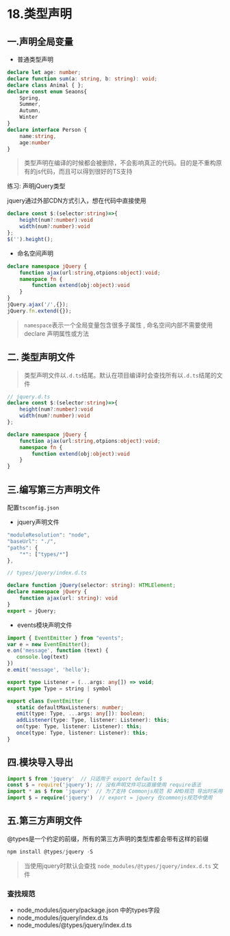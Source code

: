 # 18.类型声明

## 一.声明全局变量

- 普通类型声明

```ts
declare let age: number;
declare function sum(a: string, b: string): void;
declare class Animal { };
declare const enum Seaons{
    Spring,
    Summer,
    Autumn,
    Winter
}
declare interface Person {
    name:string,
    age:number
}
```

> 类型声明在编译的时候都会被删除，不会影响真正的代码。目的是不重构原有的js代码，而且可以得到很好的TS支持

练习: 声明jQuery类型

jquery通过外部CDN方式引入，想在代码中直接使用

```ts
declare const $:(selector:string)=>{
    height(num?:number):void
    width(num?:number):void
};
$('').height();
```

- 命名空间声明

```ts
declare namespace jQuery {
    function ajax(url:string,otpions:object):void;
    namespace fn {
        function extend(obj:object):void
    }
}
jQuery.ajax('/',{});
jQuery.fn.extend({});
```

> `namespace`表示一个全局变量包含很多子属性 , 命名空间内部不需要使用 declare 声明属性或方法

## 二. 类型声明文件

> 类型声明文件以`.d.ts`结尾。默认在项目编译时会查找所有以`.d.ts`结尾的文件

```ts
// jquery.d.ts
declare const $:(selector:string)=>{
    height(num?:number):void
    width(num?:number):void
};

declare namespace jQuery {
    function ajax(url:string,otpions:object):void;
    namespace fn {
        function extend(obj:object):void
    }
}
```

## 三.编写第三方声明文件

配置`tsconfig.json`

- jquery声明文件

```ts
"moduleResolution": "node",
"baseUrl": "./",
"paths": {
    "*": ["types/*"]
},
```


```ts
// types/jquery/index.d.ts

declare function jQuery(selector: string): HTMLElement;
declare namespace jQuery {
    function ajax(url: string): void
}
export = jQuery;
```

- events模块声明文件

```ts
import { EventEmitter } from "events";
var e = new EventEmitter();
e.on('message', function (text) {
   console.log(text)
})
e.emit('message', 'hello');
```


```ts
export type Listener = (...args: any[]) => void;
export type Type = string | symbol

export class EventEmitter {
   static defaultMaxListeners: number;
   emit(type: Type, ...args: any[]): boolean;
   addListener(type: Type, listener: Listener): this;
   on(type: Type, listener: Listener): this;
   once(type: Type, listener: Listener): this;
}
```

## 四.模块导入导出

```ts
import $ from 'jquery'  // 只适用于 export default $
const $ = require('jquery'); // 没有声明文件可以直接使用 require语法
import * as $ from 'jquery'  // 为了支持 Commonjs规范 和 AMD规范 导出时采用export = jquery
import $ = require('jquery')  // export = jquery 在commonjs规范中使用
```

## 五.第三方声明文件

@types是一个约定的前缀，所有的第三方声明的类型库都会带有这样的前缀

```ts
npm install @types/jquery -S
```

> 当使用jquery时默认会查找 `node_modules/@types/jquery/index.d.ts` 文件

### 查找规范

- node_modules/jquery/package.json 中的types字段
- node_modules/jquery/index.d.ts
- node_modules/@types/jquery/index.d.ts
